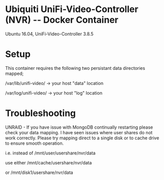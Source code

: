 # Ubiquiti UniFi-Video-Controller (NVR) -- Docker Container
Ubuntu 16.04, UniFi-Video-Controller 3.8.5

# Setup
This container requires the following two persistant data directories mapped;

/var/lib/unifi-video/ -> your host "data" location

/var/log/unifi-video/ -> your host "log" location

# Troubleshooting

UNRAID - If you have issue with MongoDB continually restarting please check your data mapping. I have seen issues where user shares do not work correctly. Please try mapping direct to a single disk or to cache drive to ensure smooth operation.

i.e. instead of /mnt/user/usershare/nvr/data

use either /mnt/cache/usershare/nvr/data

or /mnt/disk1/usershare/nvr/data

